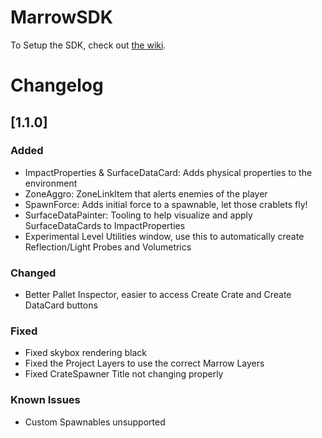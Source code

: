 # MarrowSDK

To Setup the SDK, check out [the wiki](https://github.com/StressLevelZero/MarrowSDK/wiki/ProjectSetup).




# Changelog

## [1.1.0]

### Added

- ImpactProperties & SurfaceDataCard: Adds physical properties to the environment
- ZoneAggro: ZoneLinkItem that alerts enemies of the player
- SpawnForce: Adds initial force to a spawnable, let those crablets fly!
- SurfaceDataPainter: Tooling to help visualize and apply SurfaceDataCards to ImpactProperties
- Experimental Level Utilities window, use this to automatically create Reflection/Light Probes and Volumetrics

### Changed

- Better Pallet Inspector, easier to access Create Crate and Create DataCard buttons

### Fixed

- Fixed skybox rendering black
- Fixed the Project Layers to use the correct Marrow Layers
- Fixed CrateSpawner Title not changing properly

### Known Issues

- Custom Spawnables unsupported

